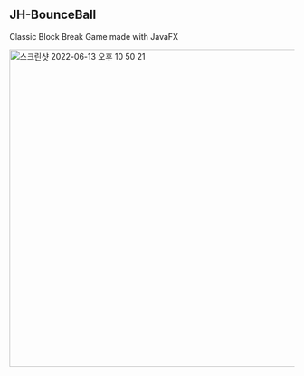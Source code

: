 ## JH-BounceBall

Classic Block Break Game made with JavaFX

<img width="562" alt="스크린샷 2022-06-13 오후 10 50 21" src="https://user-images.githubusercontent.com/83813866/173368606-2ebbc7cb-6bfb-4141-911c-5d089b8bce1a.png">
